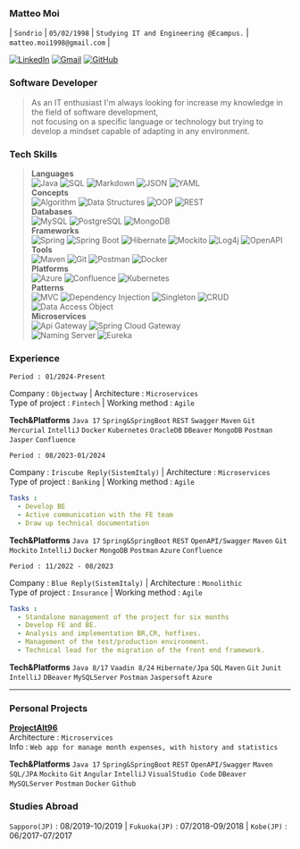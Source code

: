 ### Matteo Moi

| `Sondrio` | `05/02/1998` | `Studying IT and Engineering @Ecampus.` | `matteo.moi1998@gmail.com` |

[![LinkedIn](https://img.shields.io/badge/-LinkedIn-000?&logo=LinkedIn&logoColor=0077B5)](https://www.linkedin.com/in/matteo-moi/)
[![Gmail](https://img.shields.io/badge/-Gmail-000?&logo=Gmail&logoColor=EA4335)](mailto:matteo.moi1998@gmail.com)
[![GitHub](https://img.shields.io/badge/-GitHub-000?&logo=GitHub&logoColor=181717)](https://github.com/Jok98)

[//]: # ([![LeetCode]&#40;https://img.shields.io/badge/-LeetCode-000?&logo=LeetCode&logoColor=FFA116&#41;]&#40;https://leetcode.com/Jok98/&#41;)

### Software Developer
>As an IT enthusiast I'm always looking for increase my knowledge in the field of software development,<br>
not focusing on a specific language or technology but trying to develop a mindset capable of adapting in any environment.

### Tech Skills
>**Languages**<br>
![Java](https://img.shields.io/badge/-Java-000?&logo=Oracle&logoColor=007396)
![SQL](https://img.shields.io/badge/-SQL-000?&logo=MySQL&logoColor=4479A1)
![Markdown](https://img.shields.io/badge/-Markdown-000?&logo=Markdown&logoColor=A7DF1E)
![JSON](https://img.shields.io/badge/-JSON-000?&logo=JSON&logoColor=F00F1E)
![YAML](https://img.shields.io/badge/-YAML-000?&logo=YAML&logoColor=F7BF1E)<br>
**Concepts**<br>
![Algorithm](https://img.shields.io/badge/-Algorithm-000?&logo=thealgorithms&logoColor=6DB33F)
![Data Structures](https://img.shields.io/badge/-Data%20Structures-000?&logo=databricks&logoColor=007396)
![OOP](https://img.shields.io/badge/-OOP-000?&logo=opencollective&logoColor=007396)
![REST](https://img.shields.io/badge/-REST-000?&logo=REST&logoColor=6DB33F)<br>
**Databases**<br>
![MySQL](https://img.shields.io/badge/-MySQL-000?&logo=MySQL&logoColor=4479A1)
![PostgreSQL](https://img.shields.io/badge/-PostgreSQL-000?&logo=PostgreSQL&logoColor=336791)
![MongoDB](https://img.shields.io/badge/-MongoDB-000?&logo=MongoDB&logoColor=47A248)<br>
**Frameworks**<br>
![Spring](https://img.shields.io/badge/-Spring-000?&logo=Spring&logoColor=6DB33F)
![Spring Boot](https://img.shields.io/badge/-Spring%20Boot-000?&logo=Spring%20Boot&logoColor=6DB33F)
![Hibernate](https://img.shields.io/badge/-Hibernate-000?&logo=Hibernate&logoColor=59666C)
![Mockito](https://img.shields.io/badge/-Mockito-000?&logo=Mockito&logoColor=DC172A)
![Log4j](https://img.shields.io/badge/-Log4j-000?&logo=Apache&logoColor=D22128)
![OpenAPI](https://img.shields.io/badge/-OpenAPI-000?&logo=OpenAPI-Initiative&logoColor=6BA539)<br>
**Tools**<br>
![Maven](https://img.shields.io/badge/-Maven-000?&logo=Apache%20Maven&logoColor=C71A36)
![Git](https://img.shields.io/badge/-Git-000?&logo=Git&logoColor=F05032)
![Postman](https://img.shields.io/badge/-Postman-000?&logo=Postman&logoColor=FF6C37)
![Docker](https://img.shields.io/badge/-Docker-000?&logo=Docker&logoColor=2496ED)<br>
**Platforms**<br>
![Azure](https://img.shields.io/badge/-Azure-000?&logo=Microsoft%20Azure&logoColor=0078D4)
![Confluence](https://img.shields.io/badge/-Confluence-000?&logo=Confluence&logoColor=172B4D)
![Kubernetes](https://img.shields.io/badge/-Kubernetes-000?&logo=Kubernetes&logoColor=326CE5)<br>
**Patterns**<br>
![MVC](https://img.shields.io/badge/-MVC-000?&logo=Java&logoColor=007396)
![Dependency Injection](https://img.shields.io/badge/-Dependency%20Injection-000?&logo=Java&logoColor=007396)
![Singleton](https://img.shields.io/badge/-Singleton-000?&logo=Java&logoColor=007396)
![CRUD](https://img.shields.io/badge/-CRUD-000?&logo=Java&logoColor=007396)
![Data Access Object](https://img.shields.io/badge/-Data%20Access%20Object-000?&logo=Java&logoColor=007396)<br>
**Microservices**<br>
![Api Gateway](https://img.shields.io/badge/-Api%20Gateway-000?&logo=Microservices&logoColor=6DB33F) ![Spring Cloud Gateway](https://img.shields.io/badge/-Spring%20Cloud%20Gateway-000?&logo=Spring&logoColor=6DB33F)<br>
![Naming Server](https://img.shields.io/badge/-Naming%20Server-000?&logo=Microservices&logoColor=6DB33F) ![Eureka](https://img.shields.io/badge/-Eureka-000?&logo=Spring&logoColor=6DB33F)

<div style="page-break-after: always;"></div>

### Experience

```properties
Period : 01/2024-Present
```

Company : `Objectway` | Architecture : `Microservices`<br>
Type of project : `Fintech` | Working method : `Agile`<br>

**Tech&Platforms**
`Java 17` `Spring&SpringBoot` `REST` `Swagger` `Maven` `Git` `Mercurial` 
`IntelliJ` `Docker` `Kubernetes` `OracleDB` `DBeaver` `MongoDB` `Postman` `Jasper` `Confluence`

```properties
Period : 08/2023-01/2024
```

Company : `Iriscube Reply(SistemItaly)` | Architecture : `Microservices`<br>
Type of project : `Banking` | Working method : `Agile`<br>
```yaml
Tasks :
  - Develop BE
  - Active communication with the FE team
  - Draw up technical documentation
```
**Tech&Platforms**
`Java 17` `Spring&SpringBoot` `REST` `OpenAPI/Swagger` `Maven` `Git` `Mockito`
`IntelliJ` `Docker` `MongoDB` `Postman` `Azure` `Confluence`

```properties
Period : 11/2022 - 08/2023
```

Company : `Blue Reply(SistemItaly)` | Architecture : `Monolithic`<br>
Type of project : `Insurance` | Working method : `Agile`<br>

```yaml
Tasks :
  - Standalone management of the project for six months
  - Develop FE and BE.
  - Analysis and implementation BR,CR, hotfixes.
  - Management of the test/production environment.
  - Technical lead for the migration of the front end framework.
```
**Tech&Platforms**
`Java 8/17` `Vaadin 8/24` `Hibernate/Jpa` `SQL` `Maven` `Git` `Junit`
`IntelliJ` `DBeaver` `MySQLServer` `Postman` `Jaspersoft` `Azure`

---

### Personal Projects

**[ProjectAlt96](https://github.com/Jok98/ProjectAlt96)**<br>
Architecture : `Microservices`<br>
Info : `Web app for manage month expenses, with history and statistics`<br>

**Tech&Platforms**
`Java 17` `Spring&SpringBoot` `REST` `OpenAPI/Swagger` `Maven` `SQL/JPA` `Mockito` `Git` `Angular`
`IntelliJ` `VisualStudio Code` `DBeaver` `MySQLServer` `Postman` `Docker` `Github`

### Studies Abroad
`Sapporo(JP)` : 08/2019-10/2019 | `Fukuoka(JP)` : 07/2018-09/2018 | `Kobe(JP)` : 06/2017-07/2017